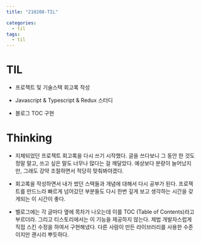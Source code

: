 ```yaml
---
title: "210208-TIL"

categories:
  - til
tags:
  - til
---
```


# TIL

- 프로젝트 및 기술스택 회고록 작성

- Javascript & Typescript & Redux 스터디

- 블로그 TOC 구현

# Thinking

- 지체되었던 프로젝트 회고록을 다시 쓰기 시작했다. 글을 쓰다보니 그 동안 한 것도 정말 말고, 쓰고 싶은 말도 너무나 많다는 걸 깨달았다. 예상보다 분량이 늘어났지만, 그래도 강약 조절하면서 적당히 맞춰봐야겠다.

- 회고록을 작성하면서 내가 썼던 스택들과 개념에 대해서 다시 공부가 된다. 프로젝트를 만드느라 빠르게 넘어갔던 부분들도 다시 한번 깊게 보고 생각하는 시간을 갖게되는 이 시간이 좋다.

- 벨로그에는 각 글마다 옆에 목차가 나오는데 이를 TOC (Table of Contents)라고 부르더라. 그리고 티스토리에서는 이 기능을 제공하지 않는다. 제법 개발자스럽게 직접 스킨 수정을 하여서 구현해냈다. 다른 사람이 만든 라이브러리를 사용한 수준이지만 괜시리 뿌듯하다.
